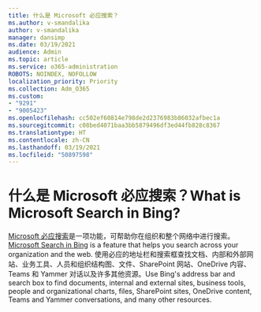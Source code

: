 ```yaml
---
title: 什么是 Microsoft 必应搜索？
ms.author: v-smandalika
author: v-smandalika
manager: dansimp
ms.date: 03/19/2021
audience: Admin
ms.topic: article
ms.service: o365-administration
ROBOTS: NOINDEX, NOFOLLOW
localization_priority: Priority
ms.collection: Adm_O365
ms.custom:
- "9291"
- "9005423"
ms.openlocfilehash: cc502ef60814e798de2d2376983b86032afbec1a
ms.sourcegitcommit: c08bed4071baa3bb5879496df3ed44fb828c8367
ms.translationtype: HT
ms.contentlocale: zh-CN
ms.lasthandoff: 03/19/2021
ms.locfileid: "50897598"
---
```

# <a name="what-is-microsoft-search-in-bing"></a><span data-ttu-id="6409a-102">什么是 Microsoft 必应搜索？</span><span class="sxs-lookup"><span data-stu-id="6409a-102">What is Microsoft Search in Bing?</span></span>

<span data-ttu-id="6409a-103">[Microsoft 必应搜索](https://docs.microsoft.com/deployoffice/microsoft-search-bing#what-is-microsoft-search-in-bing)是一项功能，可帮助你在组织和整个网络中进行搜索。</span><span class="sxs-lookup"><span data-stu-id="6409a-103">[Microsoft Search in Bing](https://docs.microsoft.com/deployoffice/microsoft-search-bing#what-is-microsoft-search-in-bing) is a feature that helps you search across your organization and the web.</span></span> <span data-ttu-id="6409a-104">使用必应的地址栏和搜索框查找文档、内部和外部网站、业务工具、人员和组织结构图、文件、SharePoint 网站、OneDrive 内容、Teams 和 Yammer 对话以及许多其他资源。</span><span class="sxs-lookup"><span data-stu-id="6409a-104">Use Bing's address bar and search box to find documents, internal and external sites, business tools, people and organizational charts, files, SharePoint sites, OneDrive content, Teams and Yammer conversations, and many other resources.</span></span>